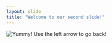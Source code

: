 ```yaml
---
layout: slide
title: "Welcome to our second slide!"
---
```

![Yummy!](https://live.staticflickr.com/2428/3546047478_d2e6e5b790_n.jpg)
Use the left arrow to go back!
